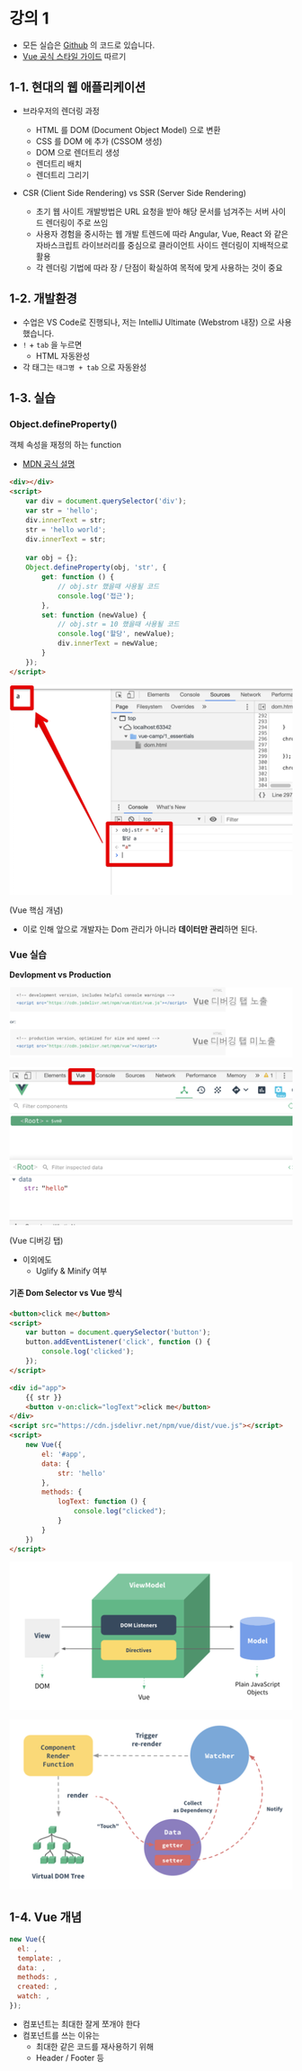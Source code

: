 # 강의 1

* 모든 실습은 [Github](https://github.com/jojoldu/vue-camp) 의 코드로 있습니다.
* [Vue 공식 스타일 가이드](https://kr.vuejs.org/v2/style-guide/index.html) 따르기

## 1-1. 현대의 웹 애플리케이션

* 브라우저의 렌더링 과정
  * HTML 를 DOM (Document Object Model) 으로 변환
  * CSS 를 DOM 에 추가 (CSSOM 생성)
  * DOM 으로 렌더트리 생성
  * 렌더트리 배치
  * 렌더트리 그리기

* CSR (Client Side Rendering) vs SSR (Server Side Rendering)

  * 초기 웹 사이트 개발방법은 URL 요청을 받아 해당 문서를 넘겨주는 서버 사이드 렌더링이 주로 쓰임
  * 사용자 경험을 중시하는 웹 개발 트렌드에 따라 Angular, Vue, React 와 같은 자바스크립트 라이브러리를 중심으로 클라이언트 사이드 렌더링이 지배적으로 활용
  * 각 렌더링 기법에 따라 장 / 단점이 확실하여 목적에 맞게 사용하는 것이 중요

## 1-2. 개발환경

* 수업은 VS Code로 진행되나, 저는 IntelliJ Ultimate (Webstrom 내장) 으로 사용했습니다.
* ```!``` + ```tab``` 을 누르면
  * HTML 자동완성
* 각 태그는 ```태그명 + tab``` 으로 자동완성

## 1-3. 실습

### Object.defineProperty()

객체 속성을 재정의 하는 function

* [MDN 공식 설명](https://developer.mozilla.org/ko/docs/Web/JavaScript/Reference/Global_Objects/Object/defineProperty)


```html
<div></div>
<script>
    var div = document.querySelector('div');
    var str = 'hello';
    div.innerText = str;
    str = 'hello world';
    div.innerText = str;

    var obj = {};
    Object.defineProperty(obj, 'str', {
        get: function () {
            // obj.str 했을때 사용될 코드
            console.log('접근');
        },
        set: function (newValue) {
            // obj.str = 10 했을때 사용될 코드
            console.log('할당', newValue);
            div.innerText = newValue;
        }
    });
</script>
```

![1](./images/1.png)

(Vue 핵심 개념)

* 이로 인해 앞으로 개발자는 Dom 관리가 아니라 **데이터만 관리**하면 된다.

### Vue 실습

**Devlopment vs Production**

![2](./images/2.png)

![3](./images/3.png)

(Vue 디버깅 탭)

* 이외에도
  * Uglify & Minify 여부

#### 기존 Dom Selector vs Vue 방식

```html
<button>click me</button>
<script>
    var button = document.querySelector('button');
    button.addEventListener('click', function () {
        console.log('clicked');
    });
</script>
```

```html
<div id="app">
    {{ str }}
    <button v-on:click="logText">click me</button>
</div>
<script src="https://cdn.jsdelivr.net/npm/vue/dist/vue.js"></script>
<script>
    new Vue({
        el: '#app',
        data: {
            str: 'hello'
        },
        methods: {
            logText: function () {
                console.log("clicked");
            }
        }
    })
</script>
```


![4](./images/4.png)

![5](./images/5.png)

## 1-4. Vue 개념

```javascript
new Vue({
  el: ,
  template: ,
  data: ,
  methods: ,
  created: ,
  watch: ,
});
```

* 컴포넌트는 최대한 잘게 쪼개야 한다
* 컴포넌트를 쓰는 이유는
  * 최대한 같은 코드를 재사용하기 위해
  * Header / Footer 등